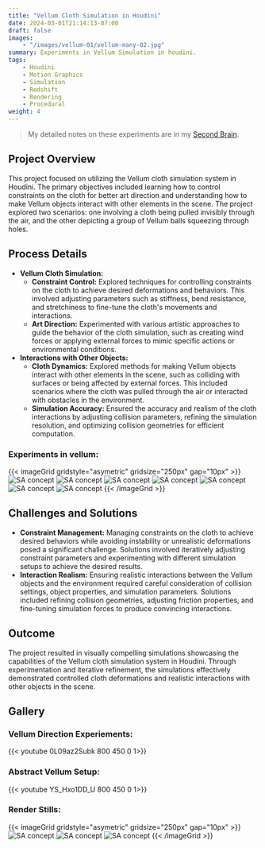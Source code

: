 ```yaml
---
title: "Vellum Cloth Simulation in Houdini"
date: 2024-03-01T21:14:13-07:00
draft: false
images:
    - "/images/vellum-01/vellum-many-02.jpg"
summary: Experiments in Vellum Simulation in houdini.
tags:
    - Houdini
    - Motion Graphics
    - Simulation
    - Redshift
    - Rendering
    - Procedural
weight: 4
---
```


> My detailed notes on these experiments are in my [Second Brain](https://notes.mzmr.xyz/tags/vellum/).

## Project Overview
This project focused on utilizing the Vellum cloth simulation system in Houdini. The primary objectives included learning how to control constraints on the cloth for better art direction and understanding how to make Vellum objects interact with other elements in the scene. The project explored two scenarios: one involving a cloth being pulled invisibly through the air, and the other depicting a group of Vellum balls squeezing through holes.

## Process Details
- **Vellum Cloth Simulation:**
  - **Constraint Control:** Explored techniques for controlling constraints on the cloth to achieve desired deformations and behaviors. This involved adjusting parameters such as stiffness, bend resistance, and stretchiness to fine-tune the cloth's movements and interactions.
  - **Art Direction:** Experimented with various artistic approaches to guide the behavior of the cloth simulation, such as creating wind forces or applying external forces to mimic specific actions or environmental conditions.
- **Interactions with Other Objects:**
  - **Cloth Dynamics:** Explored methods for making Vellum objects interact with other elements in the scene, such as colliding with surfaces or being affected by external forces. This included scenarios where the cloth was pulled through the air or interacted with obstacles in the environment.
  - **Simulation Accuracy:** Ensured the accuracy and realism of the cloth interactions by adjusting collision parameters, refining the simulation resolution, and optimizing collision geometries for efficient computation.

### Experiments in vellum:

{{< imageGrid gridstyle="asymetric" gridsize="250px" gap="10px" >}}
  ![SA concept](/images/vellum-01/baloon1.gif)
  ![SA concept](/images/vellum-01/belt1.gif)
  ![SA concept](/images/vellum-01/circle2.gif)
  ![SA concept](/images/vellum-01/hairybelt.gif)
  ![SA concept](/images/vellum-01/holes.gif)
  ![SA concept](/images/vellum-01/vellumactivate.gif)
  ![SA concept](/images/vellum-01/vellumtest.gif)
{{< /imageGrid >}}


## Challenges and Solutions
- **Constraint Management:** Managing constraints on the cloth to achieve desired behaviors while avoiding instability or unrealistic deformations posed a significant challenge. Solutions involved iteratively adjusting constraint parameters and experimenting with different simulation setups to achieve the desired results.
- **Interaction Realism:** Ensuring realistic interactions between the Vellum objects and the environment required careful consideration of collision settings, object properties, and simulation parameters. Solutions included refining collision geometries, adjusting friction properties, and fine-tuning simulation forces to produce convincing interactions.
  
## Outcome
The project resulted in visually compelling simulations showcasing the capabilities of the Vellum cloth simulation system in Houdini. Through experimentation and iterative refinement, the simulations effectively demonstrated controlled cloth deformations and realistic interactions with other objects in the scene.

## Gallery

### Vellum Direction Experiements:

{{< youtube 0L09az2Subk 800 450 0 1>}}

### Abstract Vellum Setup:

{{< youtube YS_Hxo1DD_U 800 450 0 1>}}

### Render Stills:
{{< imageGrid gridstyle="asymetric" gridsize="250px" gap="10px" >}}
  ![SA concept](/images/vellum-01/vellum-many-01.jpg)
  ![SA concept](/images/vellum-01/vellum-many-02.jpg)
  ![SA concept](/images/vellum-01/vellum-many-03.jpg)
{{< /imageGrid >}}

